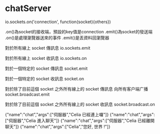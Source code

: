 chatServer
==========

io.sockets.on('connection', function(socket){others})

.on()為socket的接收端，預設的key值是connection
.emit()為socket的發送端
.on()是處理瀏覽器送來的事件
.emit()是丟資料回瀏覽器


對於所有線上 socket 傳訊息
io.sockets.emit

對於所有線上 socket 收訊息
io.sockets.on

對於一個特定的 socket 傳訊息
socket.emit

對於一個特定的 socket 收訊息
socket.on

對於除了目前這個 socket 之外所有線上的 socket 傳訊息
向所有客户端广播
socket.broadcast.emit

對於除了目前這個 socket 之外所有線上的 socket 收訊息
socket.broadcast.on

{"name":"chat","args":["伺服器","Celia 已經連上囉"]}
{"name":"chat","args":["伺服器","Celia 進入聊天"]}
{"name":"chat","args":["伺服器","Celia 已經離開聊天"]}
{"name":"chat","args":["Celia","您好, 世界 !"]}

